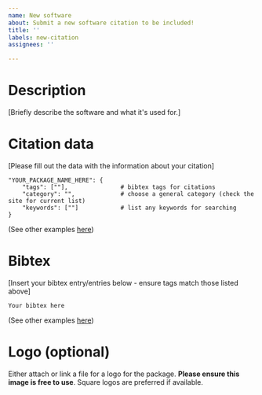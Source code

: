 ```yaml
---
name: New software
about: Submit a new software citation to be included!
title: ''
labels: new-citation
assignees: ''

---
```


# Description
[Briefly describe the software and what it's used for.]

# Citation data
[Please fill out the data with the information about your citation]
```
"YOUR_PACKAGE_NAME_HERE": {
    "tags": [""],               # bibtex tags for citations
    "category": "",             # choose a general category (check the site for current list)
    "keywords": [""]            # list any keywords for searching
}
```
(See other examples [here](https://github.com/TomWagg/software-cite/blob/main/data/citations.json))


# Bibtex
[Insert your bibtex entry/entries below - ensure tags match those listed above]
```
Your bibtex here
```
(See other examples [here](https://github.com/TomWagg/software-cite/blob/main/data/bibtex.bib))

# Logo (optional)
Either attach or link a file for a logo for the package. **Please ensure this image is free to use**. Square logos are preferred if available.